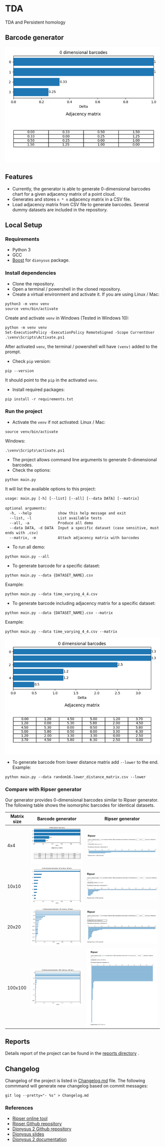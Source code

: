# TDA

TDA and Persistent homology

## Barcode generator

![0-dimensional barcodes](screenshots/matrix_4_4.png)

## Features

- Currently, the generator is able to generate 0-dimensional barcodes chart for
  a given adjacency matrix of a point cloud.
- Generates and stores `n * n` adjacency matrix in a CSV file.
- Load adjacency matrix from CSV file to generate barcodes. Several dummy
  datasets are included in the repository.

## Local Setup

### Requirements

- Python 3
- GCC
- [Boost](https://www.boost.org/doc/libs/1_77_0/more/getting_started/unix-variants.html)
  for `dionysus` package.

### Install dependencies

- Clone the repository.
- Open a terminal / powershell in the cloned repository.
- Create a virtual environment and activate it. If you are using Linux / Mac:

```commandline
python3 -m venv venv
source venv/bin/activate
```

Create and activate `venv` in Windows (Tested in Windows 10):

```commandline
python -m venv venv
Set-ExecutionPolicy -ExecutionPolicy RemoteSigned -Scope CurrentUser
.\venv\Scripts\Activate.ps1
```

After activated `venv`, the terminal / powershell will have `(venv)` added to
the prompt.

- Check `pip` version:

```commandline
pip --version
```

It should point to the `pip` in the activated `venv`.

- Install required packages:

```commandline
pip install -r requirements.txt
```

### Run the project

- Activate the `venv` if not activated:
  Linux / Mac:

```commandline
source venv/bin/activate
```

Windows:

```
.\venv\Scripts\activate.ps1
```

- The project allows command line arguments to generate 0-dimensional barcodes.
- Check the options:

```commandline
python main.py
```

It will list the available options to this project:

```commandline
usage: main.py [-h] [--list] [--all] [--data DATA] [--matrix]

optional arguments:
  -h, --help            show this help message and exit
  --list, -l            List available tests
  --all, -a             Produce all demo
  --data DATA, -d DATA  Input a specific dataset (case sensitive, must ends with .csv)
  --matrix, -m          Attach adjacency matrix with barcodes
```

- To run all demo:

```commandline
python main.py --all
```

- To generate barcode for a specific dataset:

```commandline
python main.py --data {DATASET_NAME}.csv
```

Example:

```commandline
python main.py --data time_varying_4_4.csv
```

- To generate barcode including adjacency matrix for a specific dataset:

```commandline
python main.py --data {DATASET_NAME}.csv --matrix
```

Example:

```commandline
python main.py --data time_varying_4_4.csv --matrix
```

![alt time_varying_4_4 output](screenshots/time_varying_4_4.png)

- To generate barcode from lower distance matrix add `--lower` to the end.
Example:
```commandline
python main.py --data random16.lower_distance_matrix.csv --lower
```

### Compare with Ripser generator

Our generator provides 0-dimensional barcodes similar to Ripser generator. The
following table shows the isomorphic barcodes for identical datasets.

| Matrix size | Barcode generator | Ripser generator|
| --- | --- | --- |
| 4x4 | ![4x4](screenshots/matrix_4_4.png) | ![4x4](screenshots/matrix_4_4_ripser.png) |
| 10x10 | ![10x10](screenshots/matrix_10_10.png) | ![10x10](screenshots/matrix_10_10_ripser.png) |
| 20x20 | ![20x20](screenshots/matrix_20_20.png) | ![20x20](screenshots/matrix_20_20_ripser.png) |
| 100x100 | ![100x100](screenshots/matrix_100_100.png) | ![100x100](screenshots/matrix_100_100_ripser.png) |

## Reports

Details report of the project can be found in the [reports directory](reports/)
.

## Changelog

Changelog of the project is listed in [Changelog.md](Changelog.md) file. The
following commmand will generate new changelog based on commit messages:

```commandline
git log --pretty="- %s" > Changelog.md
```

### References

- [Ripser online tool](https://live.ripser.org/)
- [Ripser Github repository](https://github.com/Ripser/ripser)
- [Dionysus 2 Github repository](https://github.com/mrzv/dionysus)
- [Dionysus slides](https://www.mrzv.org/software/dionysus/_downloads/dionysus-slides.pdf)
- [Dionysus 2 documentation](https://mrzv.org/software/dionysus2/tutorial/basics.html)